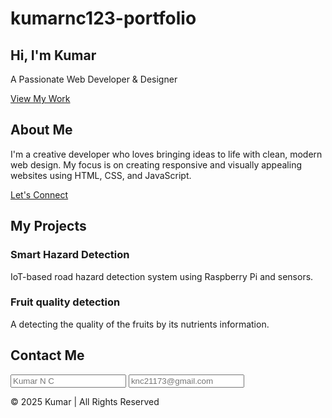 # kumarnc123-portfolio

<head>
  <meta charset="UTF-8">
  <meta name="viewport" content="width=device-width, initial-scale=1.0">
  <title>kumarnc123-portfolio</title>
  <link rel="stylesheet" href="index.css">
  <link href="https://fonts.googleapis.com/css2?family=Poppins:wght@300;500;700&display=swap" rel="stylesheet">
</head>
<body>

  <!-- Hero Section -->
  <section id="home" class="hero">
    <div class="content">
      <h1>Hi, I'm <span>Kumar</span></h1>
      <p>A Passionate Web Developer & Designer</p>
      <a href="#projects" class="btn">View My Work</a>
    </div>
  </section>

  <!-- About Section -->
  <section id="about" class="about">
    <h2>About Me</h2>
    <div class="about-container">
      <div class="text">
        <p>
          I'm a creative developer who loves bringing ideas to life with clean, modern web design. 
          My focus is on creating responsive and visually appealing websites using HTML, CSS, and JavaScript.
        </p>
        <a href="#contact" class="btn">Let's Connect</a>
      </div>
    </div>
  </section>

  <!-- Projects Section -->
  <section id="projects" class="projects">
    <h2>My Projects</h2>
    <div class="project-grid">
      <div class="card">
        <h3>Smart Hazard Detection</h3>
        <p>IoT-based road hazard detection system using Raspberry Pi and sensors.</p>
      </div>
      <div class="card">
        <h3>Fruit quality detection</h3>
        <p>A detecting the quality of the fruits by its nutrients information.</p>
      </div>
    </div>
  </section>

  <!-- Contact Section -->
  <section id="contact" class="contact">
    <h2>Contact Me</h2>
    <form>
      <input type="text" placeholder="Kumar N C" required>
      <input type="email" placeholder="knc21173@gmail.com" required>
    </form>
  </section>

  <!-- Footer -->
  <footer>
    <p>© 2025 Kumar | All Rights Reserved</p>
  </footer>

</body>
</html>

